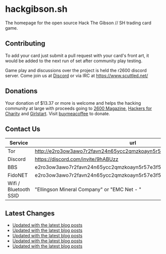 # hackgibson.sh
The homepage for the open source Hack The Gibson // SH trading card game.


## Contributing

To add your card just submit a pull request with your card's front art, it would be added to the next run of set after community play testing.

Game play and discussions over the project is held the r2600 discord server. Come join us at [Discord](https://discord.com/invite/9hABUzz) or via IRC at https://www.scuttled.net/


## Donations

Your donation of $13.37 or more is welcome and helps the hacking community at large with proceeds going to [2600 Magazine](https://2600.com/), [Hackers for Charity](https://hackersforcharity.org) and [Girlstart](https://girlstart.org).  Visit [buymeacoffee](https://www.buymeacoffee.com/hackgibson.sh) to donate.


## Contact Us

Service | url
-|-
Tor | http://e2ro3ow3awo7r2favn24n65ycc2qmzkoayn5r57e3f56nvjwdcgg32ad.onion
Discord | https://discord.com/invite/9hABUzz
BBS | e2ro3ow3awo7r2favn24n65ycc2qmzkoayn5r57e3f56nvjwdcgg32ad.onion:23
FidoNET | e2ro3ow3awo7r2favn24n65ycc2qmzkoayn5r57e3f56nvjwdcgg32ad.onion:24554
Wifi / Bluetooth SSID | "Ellingson Mineral Company" or "EMC Net - <fidonet address>"

## Latest Changes
<!-- BLOG-POST-LIST:START -->
- [Updated with the latest blog posts](https://github.com/DFW2600/hackgibson.sh/commit/7c09d1757f95f455c23441f11c9fd67bf0c0b003)
- [Updated with the latest blog posts](https://github.com/DFW2600/hackgibson.sh/commit/a6605a3c5e8514e98797a9c2c6ea3861921fbd3f)
- [Updated with the latest blog posts](https://github.com/DFW2600/hackgibson.sh/commit/9402d050e36cb293336b991f95d29262c1a1ac2b)
- [Updated with the latest blog posts](https://github.com/DFW2600/hackgibson.sh/commit/5b59e6f1599cbcfcaab592e6ff68d6e68a7258a4)
- [Updated with the latest blog posts](https://github.com/DFW2600/hackgibson.sh/commit/0a19f7967dd971e5255fbe683099dea42d8da272)
<!-- BLOG-POST-LIST:END -->
